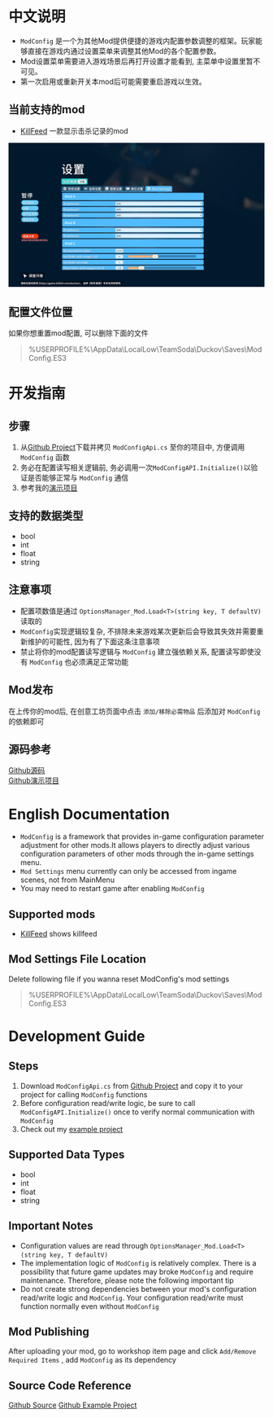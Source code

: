 # 中文说明
*  `ModConfig` 是一个为其他Mod提供便捷的游戏内配置参数调整的框架。玩家能够直接在游戏内通过设置菜单来调整其他Mod的各个配置参数。  
* Mod设置菜单需要进入游戏场景后再打开设置才能看到, 主菜单中设置里暂不可见。  
* 第一次启用或重新开关本mod后可能需要重启游戏以生效。

##  当前支持的mod
* [KillFeed](https://steamcommunity.com/sharedfiles/filedetails/?id=3588412062) 一款显示击杀记录的mod

![ScreenShot](./20251020163234_1.jpg)

## 配置文件位置
如果你想重置mod配置, 可以删除下面的文件
> %USERPROFILE%\AppData\LocalLow\TeamSoda\Duckov\Saves\ModConfig.ES3

# 开发指南

## 步骤
1. 从[Github Project](https://github.com/FrozenFish259/duckov_mod_config)下载并拷贝 `ModConfigApi.cs` 至你的项目中, 方便调用 `ModConfig` 函数
2. 务必在配置读写相关逻辑前, 务必调用一次`ModConfigAPI.Initialize()`以验证是否能够正常与 `ModConfig` 通信
3. 参考我的[演示项目](https://github.com/FrozenFish259/duckov_mod_config_example)

## 支持的数据类型
* bool
* int
* float
* string

## 注意事项
* 配置项数值是通过 `OptionsManager_Mod.Load<T>(string key, T defaultV)` 读取的
* `ModConfig`实现逻辑较复杂, 不排除未来游戏某次更新后会导致其失效并需要重新维护的可能性, 因为有了下面这条注意事项
* 禁止将你的mod配置读写逻辑与 `ModConfig` 建立强依赖关系, 配置读写即使没有 `ModConfig` 也必须满足正常功能

## Mod发布
在上传你的mod后, 在创意工坊页面中点击 `添加/移除必需物品` 后添加对 `ModConfig` 的依赖即可

## 源码参考
[Github源码](https://github.com/FrozenFish259/duckov_mod_config)  
[Github演示项目](https://github.com/FrozenFish259/duckov_mod_config_example)

# English Documentation

* `ModConfig` is a framework that provides in-game configuration parameter adjustment for other mods.It allows players to directly adjust various configuration parameters of other mods through the in-game settings menu.  
* `Mod Settings` menu currently can only be accessed from ingame scenes, not from MainMenu  
* You may need to restart game after enabling `ModConfig`

## Supported mods
* [KillFeed](https://steamcommunity.com/sharedfiles/filedetails/?id=3588412062) shows killfeed

## Mod Settings File Location
Delete following file if you wanna reset ModConfig's mod settings
> %USERPROFILE%\AppData\LocalLow\TeamSoda\Duckov\Saves\ModConfig.ES3

# Development Guide

## Steps
1. Download `ModConfigApi.cs` from [Github Project](https://github.com/FrozenFish259/duckov_mod_config) and copy it to your project for calling `ModConfig` functions
2. Before configuration read/write logic, be sure to call `ModConfigAPI.Initialize()` once to verify normal communication with `ModConfig`
3. Check out my [example project](https://github.com/FrozenFish259/duckov_mod_config_example)

## Supported Data Types
* bool
* int
* float
* string

## Important Notes
* Configuration values are read through `OptionsManager_Mod.Load<T>(string key, T defaultV)`
* The implementation logic of `ModConfig` is relatively complex. There is a possibility that future game updates may broke `ModConfig` and require maintenance. Therefore, please note the following important tip
* Do not create strong dependencies between your mod's configuration read/write logic and `ModConfig`. Your configuration read/write must function normally even without `ModConfig`

## Mod Publishing
After uploading your mod, go to workshop item page and click `Add/Remove Required Items` , add `ModConfig` as its dependency

## Source Code Reference
[Github Source](https://github.com/FrozenFish259/duckov_mod_config)
[Github Example Project](https://github.com/FrozenFish259/duckov_mod_config_example)